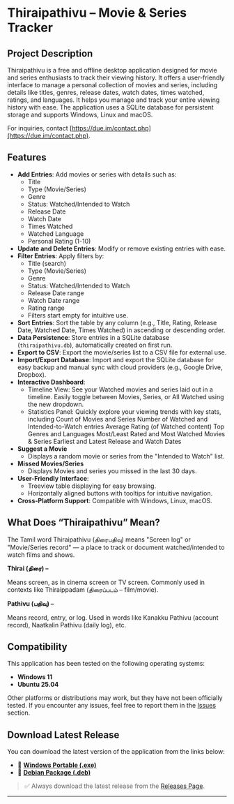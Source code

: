 # Thiraipathivu – Movie & Series Tracker

## Project Description

Thiraipathivu is a free and offline desktop application designed for movie and series enthusiasts to track their viewing history. It offers a user-friendly interface to manage a personal collection of movies and series, including details like titles, genres, release dates, watch dates, times watched, ratings, and languages. It helps you manage and track your entire viewing history with ease. The application uses a SQLite database for persistent storage and supports Windows, Linux and macOS.

For inquiries, contact [https://due.im/contact.php](https://due.im/contact.php).

## Features

- **Add Entries**: Add movies or series with details such as:
  - Title
  - Type (Movie/Series)
  - Genre
  - Status: Watched/Intended to Watch
  - Release Date
  - Watch Date
  - Times Watched
  - Watched Language
  - Personal Rating (1-10)
- **Update and Delete Entries**: Modify or remove existing entries with ease.
- **Filter Entries**: Apply filters by:
  - Title (search)
  - Type (Movie/Series)
  - Genre
  - Status: Watched/Intended to Watch
  - Release Date range
  - Watch Date range
  - Rating range
  - Filters start empty for intuitive use.
- **Sort Entries**: Sort the table by any column (e.g., Title, Rating, Release Date, Watched Date, Times Watched) in ascending or descending order.
- **Data Persistence**: Store entries in a SQLite database (`thiraipathivu.db`), automatically created on first run.
- **Export to CSV**: Export the movie/series list to a CSV file for external use.
- **Import/Export Database**: Import and export the SQLite database for easy backup and manual sync with cloud providers (e.g., Google Drive, Dropbox).
- **Interactive Dashboard**:
  - Timeline View: See your Watched movies and series laid out in a timeline.  Easily toggle between Movies, Series, or All Watched using the new dropdown.
  - Statistics Panel: Quickly explore your viewing trends with key stats, including
    Count of Movies and Series
    Number of Watched and Intended-to-Watch entries
    Average Rating (of Watched content)
    Top Genres and Languages
    Most/Least Rated and Most Watched Movies & Series
    Earliest and Latest Release and Watch Dates
- **Suggest a Movie**
  - Displays a random movie or series from the "Intended to Watch" list.
- **Missed Movies/Series**
  - Displays Movies and series you missed in the last 30 days.
- **User-Friendly Interface**:
  - Treeview table displaying for easy browsing.
  - Horizontally aligned buttons with tooltips for intuitive navigation.
- **Cross-Platform Support**: Compatible with Windows, Linux, macOS.

## What Does “Thiraipathivu” Mean?

The Tamil word Thiraipathivu (திரைபதிவு) means "Screen log" or "Movie/Series record" — a place to track or document watched/intended to watch films and shows.

**Thirai (திரை) –**

Means screen, as in cinema screen or TV screen.
Commonly used in contexts like Thiraippadam (திரைப்படம் – film/movie).

**Pathivu (பதிவு) –**

Means record, entry, or log.
Used in words like Kanakku Pathivu (account record), Naatkalin Pathivu (daily log), etc.

## Compatibility

This application has been tested on the following operating systems:

- **Windows 11**
- **Ubuntu 25.04**

Other platforms or distributions may work, but they have not been officially tested. If you encounter any issues, feel free to report them in the [Issues](https://github.com/manikandancode/Thiraipathivu-app/issues) section.

## Download Latest Release

You can download the latest version of the application from the links below:

- 🔗 **[Windows Portable (.exe)](https://github.com/manikandancode/Thiraipathivu-app/releases/latest/download/Thiraipathivu.exe)**
- 🔗 **[Debian Package (.deb)](https://github.com/manikandancode/Thiraipathivu-app/releases/latest/download/thiraipathivu_1.3.0_all.deb
)**

> ✅ Always download the latest release from the [Releases Page](https://github.com/manikandancode/Thiraipathivu-app/releases).

---
